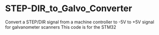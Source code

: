 # STEP-DIR_to_Galvo_Converter
Convert a STEP/DIR signal from a machine controller to -5V to +5V signal for galvanometer scanners
This code is for the STM32
